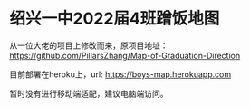  # 绍兴一中2022届4班蹭饭地图

从一位大佬的项目上修改而来，原项目地址：https://github.com/PillarsZhang/Map-of-Graduation-Direction

目前部署在heroku上，url: https://boys-map.herokuapp.com

暂时没有进行移动端适配，建议电脑端访问。
